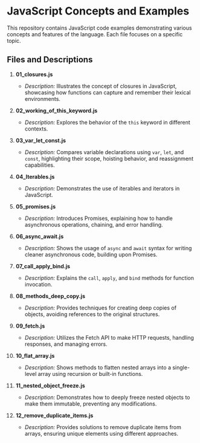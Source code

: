 # JavaScript Concepts and Examples

This repository contains JavaScript code examples demonstrating various concepts and features of the language. Each file focuses on a specific topic.

## Files and Descriptions

1. **01_closures.js**
   - *Description:* Illustrates the concept of closures in JavaScript, showcasing how functions can capture and remember their lexical environments.

2. **02_working_of_this_keyword.js**
   - *Description:* Explores the behavior of the `this` keyword in different contexts.

3. **03_var_let_const.js**
   - *Description:* Compares variable declarations using `var`, `let`, and `const`, highlighting their scope, hoisting behavior, and reassignment capabilities.

4. **04_Iterables.js**
   - *Description:* Demonstrates the use of iterables and iterators in JavaScript.

5. **05_promises.js**
   - *Description:* Introduces Promises, explaining how to handle asynchronous operations, chaining, and error handling.

6. **06_async_await.js**
   - *Description:* Shows the usage of `async` and `await` syntax for writing cleaner asynchronous code, building upon Promises.

7. **07_call_apply_bind.js**
   - *Description:* Explains the `call`, `apply`, and `bind` methods for function invocation.

8. **08_methods_deep_copy.js**
   - *Description:* Provides techniques for creating deep copies of objects, avoiding references to the original structures.

9. **09_fetch.js**
   - *Description:* Utilizes the Fetch API to make HTTP requests, handling responses, and managing errors.

10. **10_flat_array.js**
    - *Description:* Shows methods to flatten nested arrays into a single-level array using recursion or built-in functions.

11. **11_nested_object_freeze.js**
    - *Description:* Demonstrates how to deeply freeze nested objects to make them immutable, preventing any modifications.

12. **12_remove_duplicate_items.js**
    - *Description:* Provides solutions to remove duplicate items from arrays, ensuring unique elements using different approaches.